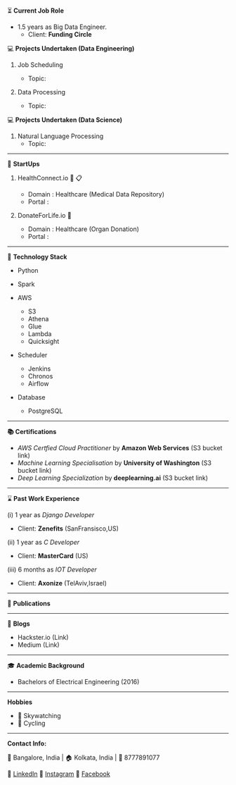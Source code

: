 :hourglass_flowing_sand: **Current Job Role**
- 1.5 years as Big Data Engineer. 
  - Client: **Funding Circle**

:computer: **Projects Undertaken (Data Engineering)**
1. Job Scheduling
    - Topic:

2. Data Processing
    - Topic:

:computer: **Projects Undertaken (Data Science)**
1. Natural Language Processing
    - Topic:

------------------------------------

:rocket: **StartUps**
1. HealthConnect.io :microscope: :clipboard:
    - Domain : Healthcare (Medical Data Repository)
    - Portal :
    
2. DonateForLife.io :hospital:
    - Domain : Healthcare (Organ Donation)
    - Portal :

------------------------------------

:pushpin: **Technology Stack**
- Python

- Spark

- AWS 
   - S3
   - Athena
   - Glue
   - Lambda
   - Quicksight
   
- Scheduler
    - Jenkins
    - Chronos
    - Airflow
    
- Database
  - PostgreSQL

------------------------------------

**:books: Certifications**
- _AWS Certfied Cloud Practitioner_ by **Amazon Web Services** (S3 bucket link)
- _Machine Learning Specialisation_ by **University of Washington** (S3 bucket link)
- _Deep Learning Specialization_ by **deeplearning.ai** (S3 bucket link)

------------------------------------

:hourglass: **Past Work Experience**

(i) 1 year as _Django Developer_ 
  - Client: **Zenefits** (SanFransisco,US)
  
(ii) 1 year as _C Developer_ 
  - Client: **MasterCard** (US)
  
(iii) 6 months as _IOT Developer_ 
  - Client: **Axonize** (TelAviv,Israel)

------------------------------------

:page_facing_up: **Publications**

------------------------------------

:memo: **Blogs**
- Hackster.io (Link)
- Medium (Link)

------------------------------------

:mortar_board: **Academic Background**
- Bachelors of Electrical Engineering (2016)

------------------------------------

**Hobbies**

- :telescope: Skywatching
- :bicyclist: Cycling

------------------------------------

**Contact Info:**

:office: Bangalore, India | :house: Kolkata, India | :iphone: 8777891077

:small_blue_diamond: [LinkedIn](https://www.linkedin.com) :small_blue_diamond: [Instagram](https://www.instagram.com/aritromukherjee/) :small_blue_diamond: [Facebook](https://www.facebook.com)
